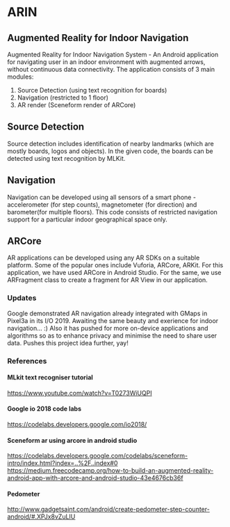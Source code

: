# ARIN
## Augmented Reality for Indoor Navigation
Augmented Reality for Indoor Navigation System - An Android application for navigating user in an indoor environment with augmented arrows, without continuous data connectivity.
The application consists of 3 main modules:
  1. Source Detection (using text recognition for boards)
  2. Navigation (restricted to 1 floor)
  3. AR render (Sceneform render of ARCore)

## Source Detection
Source detection includes identification of nearby landmarks (which are mostly boards, logos and objects). In the given code, the boards can be detected using text recognition by MLKit.

## Navigation
Navigation can be developed using all sensors of a smart phone - accelerometer (for step counts), magnetometer (for direction) and barometer(for multiple floors).
This code consists of restricted navigation support for a particular indoor geographical space only.

## ARCore
AR applications can be developed using any AR SDKs on a suitable platform. Some of the popular ones include Vuforia, ARCore, ARKit.
For this application, we have used ARCore in Android Studio. For the same, we use ARFragment class to create a fragment for AR View in our application.

### Updates
Google demonstrated AR navigation already integrated with GMaps in Pixel3a in its I/O 2019. Awaiting the same beauty and exerience for indoor navigation... :)
Also it has pushed for more on-device applications and algorithms so as to enhance privacy and minimise the need to share user data. Pushes this project idea further, yay!

### References

#### MLkit text recogniser tutorial
https://www.youtube.com/watch?v=T0273WiUQPI
#### Google io 2018 code labs
https://codelabs.developers.google.com/io2018/
#### Sceneform ar using arcore in android studio
https://codelabs.developers.google.com/codelabs/sceneform-intro/index.html?index=..%2F..index#0
https://medium.freecodecamp.org/how-to-build-an-augmented-reality-android-app-with-arcore-and-android-studio-43e4676cb36f
#### Pedometer
http://www.gadgetsaint.com/android/create-pedometer-step-counter-android/#.XPJx8vZuLIU
